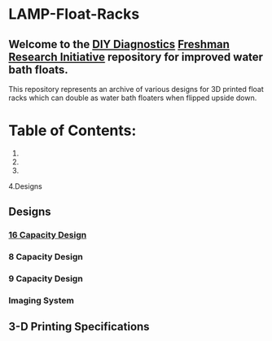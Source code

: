 # LAMP-Float-Racks

## Welcome to the  [DIY Diagnostics](https://diystream.cns.utexas.edu/ "DIY Diagnostics")  [Freshman Research Initiative](https://cns.utexas.edu/fri "Freshman Research Initiative") repository for improved water bath floats.

This repository represents an archive of various designs for 3D printed float racks which can double as water bath floaters when flipped upside down.

# Table of Contents:
1.
2.
3.
4.Designs 







## Designs
### [16 Capacity Design](https://github.com/diydiagnostics/LAMP-Tube-Racks/tree/master/16%20Capacity%20Racks)


### 8 Capacity Design


### 9 Capacity Design


### Imaging System

## 3-D Printing Specifications

